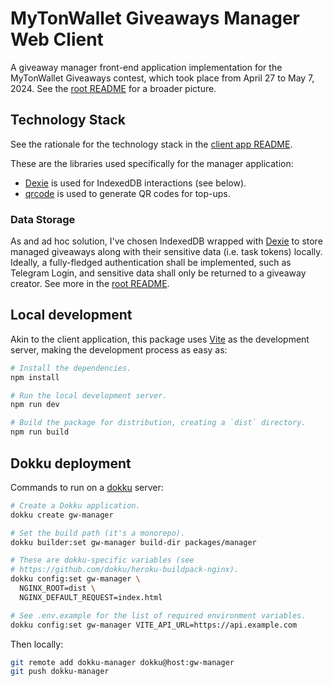 # MyTonWallet Giveaways Manager Web Client

A giveaway manager front-end application implementation for the MyTonWallet Giveaways contest, which took place from April 27 to May 7, 2024.
See the [root README](../../README.md) for a broader picture.

## Technology Stack

See the rationale for the technology stack in the [client app README](../client/README.md).

These are the libraries used specifically for the manager application:

- [Dexie](https://dexie.org/) is used for IndexedDB interactions (see below).
- [qrcode](https://npmjs.com/package/qrcode) is used to generate QR codes for top-ups.

### Data Storage

As and ad hoc solution, I've chosen IndexedDB wrapped with [Dexie](https://dexie.org/) to store managed giveaways along with their sensitive data (i.e. task tokens) locally.
Ideally, a fully-fledged authentication shall be implemented, such as Telegram Login, and sensitive data shall only be returned to a giveaway creator.
See more in the [root README](../../README.md#future-work).

## Local development

Akin to the client application, this package uses [Vite](https://vitejs.dev/) as the development server, making the development process as easy as:

```sh
# Install the dependencies.
npm install

# Run the local development server.
npm run dev

# Build the package for distribution, creating a `dist` directory.
npm run build
```

## Dokku deployment

Commands to run on a [dokku](https://dokku.com/) server:

```sh
# Create a Dokku application.
dokku create gw-manager

# Set the build path (it's a monorepo).
dokku builder:set gw-manager build-dir packages/manager

# These are dokku-specific variables (see
# https://github.com/dokku/heroku-buildpack-nginx).
dokku config:set gw-manager \
  NGINX_ROOT=dist \
  NGINX_DEFAULT_REQUEST=index.html

# See .env.example for the list of required environment variables.
dokku config:set gw-manager VITE_API_URL=https://api.example.com
```

Then locally:

```sh
git remote add dokku-manager dokku@host:gw-manager
git push dokku-manager
```
